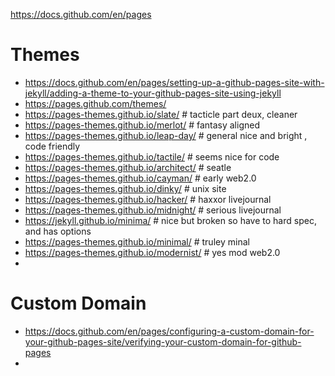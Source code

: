 https://docs.github.com/en/pages 

# Themes  

* https://docs.github.com/en/pages/setting-up-a-github-pages-site-with-jekyll/adding-a-theme-to-your-github-pages-site-using-jekyll
* https://pages.github.com/themes/
 * https://pages-themes.github.io/slate/    # tacticle part deux, cleaner
 * https://pages-themes.github.io/merlot/   # fantasy aligned 
 * https://pages-themes.github.io/leap-day/ # general nice and bright , code friendly
 * https://pages-themes.github.io/tactile/  # seems nice for code
 * https://pages-themes.github.io/architect/ # seatle
 * https://pages-themes.github.io/cayman/   # early web2.0
 * https://pages-themes.github.io/dinky/    # unix site
 * https://pages-themes.github.io/hacker/   # haxxor livejournal
 * https://pages-themes.github.io/midnight/ # serious livejournal
 * https://jekyll.github.io/minima/         # nice but broken so have to hard spec, and has options
 * https://pages-themes.github.io/minimal/  # truley minal
 * https://pages-themes.github.io/modernist/ # yes mod web2.0
 * 

# Custom Domain 

* https://docs.github.com/en/pages/configuring-a-custom-domain-for-your-github-pages-site/verifying-your-custom-domain-for-github-pages
* 
